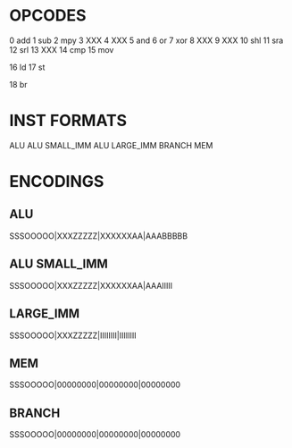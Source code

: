 OPCODES
=======

0  add
1  sub
2  mpy
3  XXX
4  XXX
5  and
6  or
7  xor
8  XXX
9  XXX
10 shl
11 sra
12 srl
13 XXX
14 cmp
15 mov

16 ld
17 st

18 br

INST FORMATS
============

ALU
ALU SMALL_IMM
ALU LARGE_IMM
BRANCH
MEM

ENCODINGS
=========

ALU
---

SSSOOOOO|XXXZZZZZ|XXXXXXAA|AAABBBBB

ALU SMALL_IMM
-------------

SSSOOOOO|XXXZZZZZ|XXXXXXAA|AAAIIIII

LARGE_IMM
---------

SSSOOOOO|XXXZZZZZ|IIIIIIII|IIIIIIII

MEM
---

SSSOOOOO|00000000|00000000|00000000

BRANCH
------

SSSOOOOO|00000000|00000000|00000000
